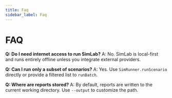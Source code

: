 ```yaml
---
title: Faq
sidebar_label: Faq
---
```


# FAQ

**Q: Do I need internet access to run SimLab?**
A: No. SimLab is local-first and runs entirely offline unless you integrate external providers.

**Q: Can I run only a subset of scenarios?**
A: Yes. Use `SimRunner.runScenario` directly or provide a filtered list to `runBatch`.

**Q: Where are reports stored?**
A: By default, reports are written to the current working directory. Use `--output` to customize the path.
